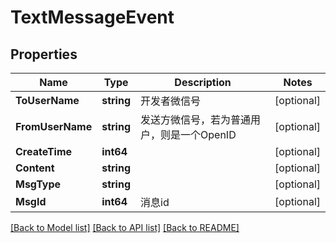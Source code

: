# TextMessageEvent

## Properties

Name | Type | Description | Notes
------------ | ------------- | ------------- | -------------
**ToUserName** | **string** | 开发者微信号 | [optional] 
**FromUserName** | **string** | 发送方微信号，若为普通用户，则是一个OpenID | [optional] 
**CreateTime** | **int64** |  | [optional] 
**Content** | **string** |  | [optional] 
**MsgType** | **string** |  | [optional] 
**MsgId** | **int64** | 消息id | [optional] 

[[Back to Model list]](../README.md#documentation-for-models) [[Back to API list]](../README.md#documentation-for-api-endpoints) [[Back to README]](../README.md)


